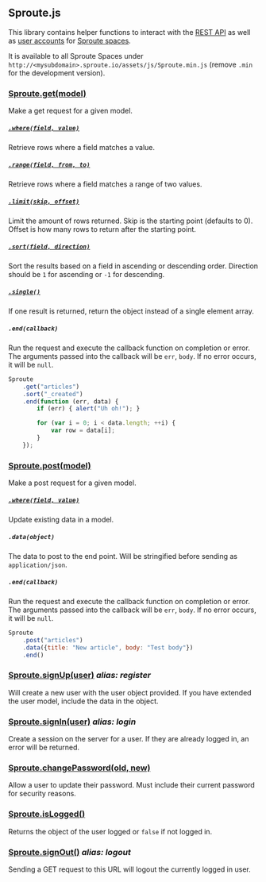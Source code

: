 ## Sproute.js

This library contains helper functions to interact with the [REST API](http://getsproute.com/docs/rest) as well as [user accounts](http://getsproute.com/docs/users) for [Sproute spaces](http://getsproute.com). 

It is available to all Sproute Spaces under `http://<mysubdomain>.sproute.io/assets/js/Sproute.min.js` (remove `.min` for the development version).

### [Sproute.get(model)](https://getsproute.com/docs/rest#datamodel)

Make a get request for a given model.

##### [`.where(field, value)`](https://getsproute.com/docs/rest#datamodelfieldvalue)

Retrieve rows where a field matches a value.

##### [`.range(field, from, to)`](https://getsproute.com/docs/rest#datamodelfieldfromto)

Retrieve rows where a field matches a range of two values.

##### [`.limit(skip, offset)`](https://getsproute.com/docs/rest#query-options)

Limit the amount of rows returned. Skip is the starting point (defaults to 0). Offset is how many rows to return after the starting point.

##### [`.sort(field, direction)`](https://getsproute.com/docs/rest#query-options)

Sort the results based on a field in ascending or descending order. Direction should be `1` for ascending or `-1` for descending.

##### [`.single()`](https://getsproute.com/docs/rest#query-options)

If one result is returned, return the object instead of a single element array.

##### `.end(callback)`

Run the request and execute the callback function on completion or error. The arguments passed into the callback will be `err`, `body`. If no error occurs, it will be `null`.

~~~javascript
Sproute
	.get("articles")
	.sort("_created")
	.end(function (err, data) {
		if (err) { alert("Uh oh!"); }

		for (var i = 0; i < data.length; ++i) {
			var row = data[i];
		}
	});
~~~

### [Sproute.post(model)](https://getsproute.com/docs/rest#post)

Make a post request for a given model.

##### [`.where(field, value)`](https://getsproute.com/docs/rest#datamodelfieldvalue-1)

Update existing data in a model.

##### `.data(object)`

The data to post to the end point. Will be stringified before sending as `application/json`.

##### `.end(callback)`

Run the request and execute the callback function on completion or error. The arguments passed into the callback will be `err`, `body`. If no error occurs, it will be `null`.

~~~javascript
Sproute
	.post("articles")
	.data({title: "New article", body: "Test body"})
	.end()
~~~

### [Sproute.signUp(user)](https://getsproute.com/docs/users#post-apiregister) *alias: register*

Will create a new user with the user object provided. If you have extended the user model, include the data in the object.

### [Sproute.signIn(user)](https://getsproute.com/docs/users#post-apilogin) *alias: login*

Create a session on the server for a user. If they are already logged in, an error will be returned.

### [Sproute.changePassword(old, new)](https://getsproute.com/docs/users#post-apiupdate)

Allow a user to update their password. Must include their current password for security reasons.

### [Sproute.isLogged()](https://getsproute.com/docs/users#get-apilogged)

Returns the object of the user logged or `false` if not logged in.

### [Sproute.signOut()](https://getsproute.com/docs/users#get-apilogout) *alias: logout*

Sending a GET request to this URL will logout the currently logged in user.
